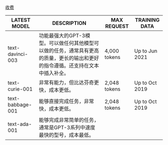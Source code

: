 [收费](https://openai.com/api/pricing/)

| **LATEST MODEL** | **DESCRIPTION**                                              | **MAX REQUEST** | **TRAINING DATA** |
| ---------------- | ------------------------------------------------------------ | --------------- | ----------------- |
| text-davinci-003 | 功能最强大的GPT-3模型。可以做任何其他模型可以做的任务，通常具有更高的质量，更长的输出和更好的指令遵循。还支持在文本中插入补全。 | 4,000 tokens    | Up to Jun 2021    |
| text-curie-001   | 非常有能力，但比达芬奇更快，成本更低。                       | 2,048 tokens    | Up to Oct 2019    |
| text-babbage-001 | 能够直接完成任务，非常快，成本更低。                         | 2,048 tokens    | Up to Oct 2019    |
| text-ada-001     | 能够完成非常简单的任务，通常是GPT-3系列中速度最快的型号，成本最低。 |                 |                   |